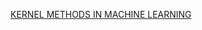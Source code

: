 [KERNEL METHODS IN MACHINE LEARNING](http://www.kernel-machines.org/publications/pdfs/0701907.pdf)

